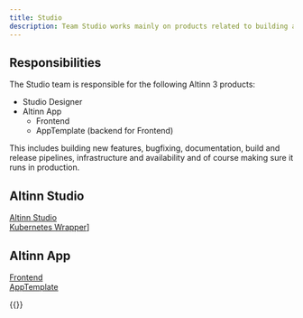 ```yaml
---
title: Studio
description: Team Studio works mainly on products related to building and developing Altinn 3 applications.
---
```


## Responsibilities 
The Studio team is responsible for the following Altinn 3 products:
* Studio Designer
* Altinn App 
  * Frontend
  * AppTemplate (backend for Frontend)
  
This includes building new features, bugfixing, documentation, build and release pipelines, infrastructure and availability and of course making sure it runs in production.

## Altinn Studio
[Altinn Studio](https://github.com/Altinn/altinn-studio)\
[Kubernetes Wrapper](https://github.com/Altinn/app-kubernetes-wrapper)]
## Altinn App 
[Frontend](https://github.com/Altinn/app-frontend)\
[AppTemplate](https://github.com/Altinn/app-template-dotnet)

{{<children>}}
